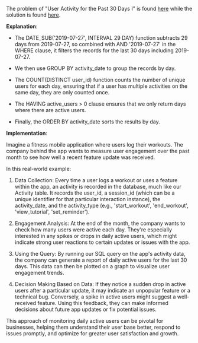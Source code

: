 The problem of "User Activity for the Past 30 Days I" is found [here](https://leetcode.com/problems/user-activity-for-the-past-30-days-i/description) while the solution is found [here]().

**Explanation**:

- The DATE_SUB('2019-07-27', INTERVAL 29 DAY) function subtracts 29 days from 2019-07-27, so combined with AND '2019-07-27' in the WHERE clause, it filters the records for the last 30 days including 2019-07-27.

- We then use GROUP BY activity_date to group the records by day.

- The COUNT(DISTINCT user_id) function counts the number of unique users for each day, ensuring that if a user has multiple activities on the same day, they are only counted once.

- The HAVING active_users > 0 clause ensures that we only return days where there are active users.

- Finally, the ORDER BY activity_date sorts the results by day.

**Implementation**:

Imagine a fitness mobile application where users log their workouts. The company behind the app wants to measure user engagement over the past month to see how well a recent feature update was received.

In this real-world example:

1. Data Collection: Every time a user logs a workout or uses a feature within the app, an activity is recorded in the database, much like our Activity table. It records the user_id, a session_id (which can be a unique identifier for that particular interaction instance), the activity_date, and the activity_type (e.g., 'start_workout', 'end_workout', 'view_tutorial', 'set_reminder').

2. Engagement Analysis: At the end of the month, the company wants to check how many users were active each day. They're especially interested in any spikes or drops in daily active users, which might indicate strong user reactions to certain updates or issues with the app.

3. Using the Query: By running our SQL query on the app's activity data, the company can generate a report of daily active users for the last 30 days. This data can then be plotted on a graph to visualize user engagement trends.

4. Decision Making Based on Data: If they notice a sudden drop in active users after a particular update, it may indicate an unpopular feature or a technical bug. Conversely, a spike in active users might suggest a well-received feature. Using this feedback, they can make informed decisions about future app updates or fix potential issues.

This approach of monitoring daily active users can be pivotal for businesses, helping them understand their user base better, respond to issues promptly, and optimize for greater user satisfaction and growth.